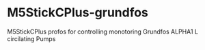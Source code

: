 # M5StickCPlus-grundfos
M5StickCPlus profos for controlling monotoring Grundfos ALPHA1 L circilating Pumps
